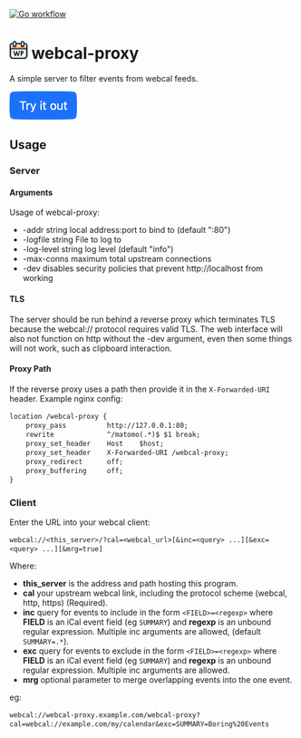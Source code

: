 [![Go workflow](https://github.com/brackendawson/webcal-proxy/actions/workflows/go.yml/badge.svg)](https://github.com/brackendawson/webcal-proxy/actions/workflows/go.yml)

# ![wp logo](assets/img/favicon.ico) webcal-proxy
A simple server to filter events from webcal feeds.

[![Try it out](doc/try-it-out.png)](https://bracken.cc/webcal-proxy)

## Usage
### Server
#### Arguments
Usage of webcal-proxy:
* -addr string
local address:port to bind to (default ":80")
* -logfile string
File to log to
* -log-level string
log level (default "info")
* -max-conns maximum total upstream connections
* -dev disables security policies that prevent http://localhost from working

#### TLS
The server should be run behind a reverse proxy which terminates TLS because the webcal:// protocol requires valid TLS. The web interface will also not function on http without the -dev argument, even then some things will not work, such as clipboard interaction.

#### Proxy Path
If the reverse proxy uses a path then provide it in the `X-Forwarded-URI` header. Example nginx config:
```nginx
location /webcal-proxy {
    proxy_pass          http://127.0.0.1:80;
    rewrite             ^/matomo(.*)$ $1 break;
    proxy_set_header    Host    $host;
    proxy_set_header    X-Forwarded-URI /webcal-proxy;
    proxy_redirect      off;
    proxy_buffering     off;
}
```

### Client
Enter the URL into your webcal client:
```
webcal://<this_server>/?cal=<webcal_url>[&inc=<query> ...][&exc=<query> ...][&mrg=true]
```
Where:
* **this_server** is the address and path hosting this program.
* **cal** your upstream webcal link, including the protocol scheme (webcal, http, https) (Required).
* **inc** query for events to include in the form `<FIELD>=<regexp>` where **FIELD** is an iCal event field (eg `SUMMARY`) and **regexp** is an unbound regular expression. Multiple inc arguments are allowed, (default `SUMMARY=.*`).
* **exc** query for events to exclude in the form `<FIELD>=<regexp>` where **FIELD** is an iCal event field (eg `SUMMARY`) and **regexp** is an unbound regular expression. Multiple inc arguments are allowed.
* **mrg** optional parameter to merge overlapping events into the one event.

eg:
```
webcal://webcal-proxy.example.com/webcal-proxy?cal=webcal://example.com/my/calendar&exc=SUMMARY=Boring%20Events
```

